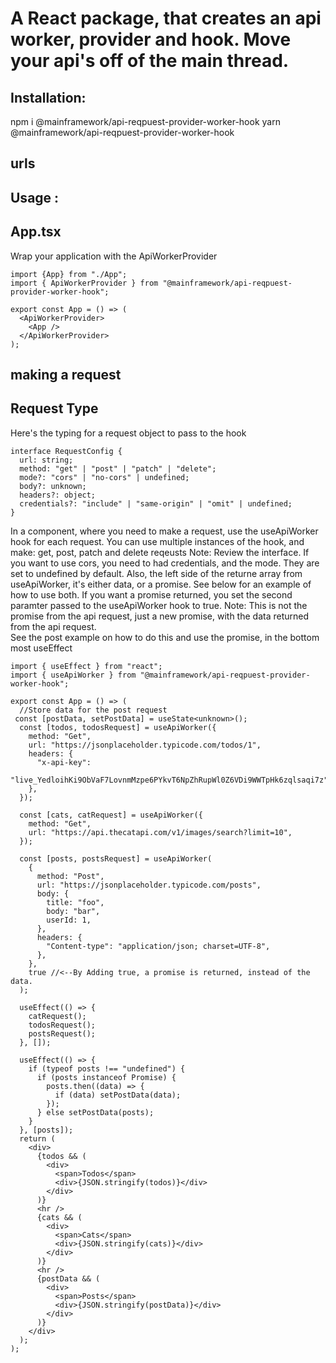 # A React package, that creates an api worker, provider and hook. Move your api's off of the main thread.

## Installation:

npm i @mainframework/api-reqpuest-provider-worker-hook
yarn @mainframework/api-reqpuest-provider-worker-hook

## urls

[npm-url]: https://www.npmjs.com/package/@mainframework/api-reqpuest-provider-worker-hook

## Usage :

## App.tsx

Wrap your application with the ApiWorkerProvider

```JS | TS
import {App} from "./App";
import { ApiWorkerProvider } from "@mainframework/api-reqpuest-provider-worker-hook";

export const App = () => (
  <ApiWorkerProvider>
    <App />
  </ApiWorkerProvider>
);
```

## making a request

## Request Type

Here's the typing for a request object to pass to the hook

```JS | TS
interface RequestConfig {
  url: string;
  method: "get" | "post" | "patch" | "delete";
  mode?: "cors" | "no-cors" | undefined;
  body?: unknown;
  headers?: object;
  credentials?: "include" | "same-origin" | "omit" | undefined;
}
```

In a component, where you need to make a request, use the useApiWorker hook for each request.
You can use multiple instances of the hook, and make: get, post, patch and delete reqeusts
Note: Review the interface. If you want to use cors, you need to had credentials, and the mode. They are set to undefined by default.
Also, the left side of the returne array from useApiWorker, it's either data, or a promise. See below for an example of how to use both.
If you want a promise returned, you set the second paramter passed to the useApiWorker hook to true. Note: This is not the promise from
the api request, just a new promise, with the data returned from the api request.  
See the post example on how to do this and use
the promise, in the bottom most useEffect

```JS | TS
import { useEffect } from "react";
import { useApiWorker } from "@mainframework/api-reqpuest-provider-worker-hook";

export const App = () => (
  //Store data for the post request
 const [postData, setPostData] = useState<unknown>();
  const [todos, todosRequest] = useApiWorker({
    method: "Get",
    url: "https://jsonplaceholder.typicode.com/todos/1",
    headers: {
      "x-api-key":
        "live_YedloihKi9ObVaF7LovnmMzpe6PYkvT6NpZhRupWl0Z6VDi9WWTpHk6zqlsaqi7z",
    },
  });

  const [cats, catRequest] = useApiWorker({
    method: "Get",
    url: "https://api.thecatapi.com/v1/images/search?limit=10",
  });

  const [posts, postsRequest] = useApiWorker(
    {
      method: "Post",
      url: "https://jsonplaceholder.typicode.com/posts",
      body: {
        title: "foo",
        body: "bar",
        userId: 1,
      },
      headers: {
        "Content-type": "application/json; charset=UTF-8",
      },
    },
    true //<--By Adding true, a promise is returned, instead of the data.
  );

  useEffect(() => {
    catRequest();
    todosRequest();
    postsRequest();
  }, []);

  useEffect(() => {
    if (typeof posts !== "undefined") {
      if (posts instanceof Promise) {
        posts.then((data) => {
          if (data) setPostData(data);
        });
      } else setPostData(posts);
    }
  }, [posts]);
  return (
    <div>
      {todos && (
        <div>
          <span>Todos</span>
          <div>{JSON.stringify(todos)}</div>
        </div>
      )}
      <hr />
      {cats && (
        <div>
          <span>Cats</span>
          <div>{JSON.stringify(cats)}</div>
        </div>
      )}
      <hr />
      {postData && (
        <div>
          <span>Posts</span>
          <div>{JSON.stringify(postData)}</div>
        </div>
      )}
    </div>
  );
);
```
